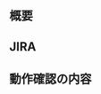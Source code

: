 ## 概要
<!-- 仕様書・設計書等、レビューの際に概要がわかるものがあれば、そのリンクを貼ってください。ない場合は修正概要を記述 -->
<!-- 設計書をレビューした人をレビュワーにアサインしてください -->

## JIRA
  
## 動作確認の内容

